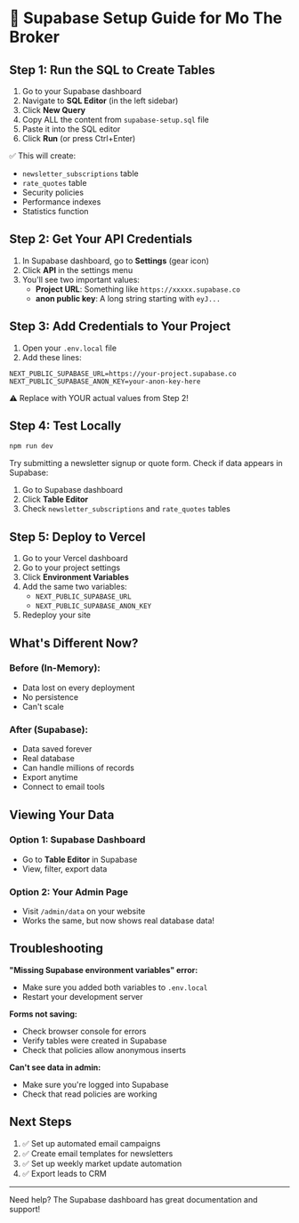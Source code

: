 # 🚀 Supabase Setup Guide for Mo The Broker

## Step 1: Run the SQL to Create Tables

1. Go to your Supabase dashboard
2. Navigate to **SQL Editor** (in the left sidebar)
3. Click **New Query**
4. Copy ALL the content from `supabase-setup.sql` file
5. Paste it into the SQL editor
6. Click **Run** (or press Ctrl+Enter)

✅ This will create:
- `newsletter_subscriptions` table
- `rate_quotes` table  
- Security policies
- Performance indexes
- Statistics function

## Step 2: Get Your API Credentials

1. In Supabase dashboard, go to **Settings** (gear icon)
2. Click **API** in the settings menu
3. You'll see two important values:
   - **Project URL**: Something like `https://xxxxx.supabase.co`
   - **anon public key**: A long string starting with `eyJ...`

## Step 3: Add Credentials to Your Project

1. Open your `.env.local` file
2. Add these lines:

```env
NEXT_PUBLIC_SUPABASE_URL=https://your-project.supabase.co
NEXT_PUBLIC_SUPABASE_ANON_KEY=your-anon-key-here
```

⚠️ Replace with YOUR actual values from Step 2!

## Step 4: Test Locally

```bash
npm run dev
```

Try submitting a newsletter signup or quote form. Check if data appears in Supabase:
1. Go to Supabase dashboard
2. Click **Table Editor**
3. Check `newsletter_subscriptions` and `rate_quotes` tables

## Step 5: Deploy to Vercel

1. Go to your Vercel dashboard
2. Go to your project settings
3. Click **Environment Variables**
4. Add the same two variables:
   - `NEXT_PUBLIC_SUPABASE_URL`
   - `NEXT_PUBLIC_SUPABASE_ANON_KEY`
5. Redeploy your site

## What's Different Now?

### Before (In-Memory):
- Data lost on every deployment
- No persistence
- Can't scale

### After (Supabase):
- Data saved forever
- Real database
- Can handle millions of records
- Export anytime
- Connect to email tools

## Viewing Your Data

### Option 1: Supabase Dashboard
- Go to **Table Editor** in Supabase
- View, filter, export data

### Option 2: Your Admin Page
- Visit `/admin/data` on your website
- Works the same, but now shows real database data!

## Troubleshooting

**"Missing Supabase environment variables" error:**
- Make sure you added both variables to `.env.local`
- Restart your development server

**Forms not saving:**
- Check browser console for errors
- Verify tables were created in Supabase
- Check that policies allow anonymous inserts

**Can't see data in admin:**
- Make sure you're logged into Supabase
- Check that read policies are working

## Next Steps

1. ✅ Set up automated email campaigns
2. ✅ Create email templates for newsletters  
3. ✅ Set up weekly market update automation
4. ✅ Export leads to CRM

---

Need help? The Supabase dashboard has great documentation and support!